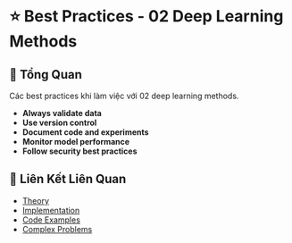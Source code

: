 # ⭐ Best Practices - 02 Deep Learning Methods

## 🎯 Tổng Quan

Các best practices khi làm việc với 02 deep learning methods.

- **Always validate data**
- **Use version control**
- **Document code and experiments**
- **Monitor model performance**
- **Follow security best practices**

## 🔗 Liên Kết Liên Quan

- [Theory](./THEORY_02_deep_learning_methods.md)
- [Implementation](./IMPLEMENTATION_02_deep_learning_methods.md)
- [Code Examples](./CODE_EXAMPLES_02_deep_learning_methods.md)
- [Complex Problems](./COMPLEX_PROBLEMS.md)
